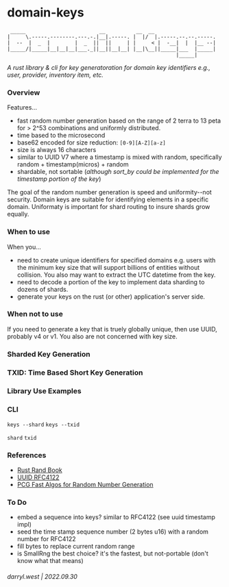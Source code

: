 # domain-keys

```
 _____                        __          __  __                    
|     \.-----.--------.---.-.|__|.-----. |  |/  |.-----.--.--.-----.
|  --  |  _  |        |  _  ||  ||     | |     < |  -__|  |  |__ --|
|_____/|_____|__|__|__|___._||__||__|__| |__|\__||_____|___  |_____|
                                                       |_____|      
```

_A rust library & cli for key generatoration for domain key identifiers e.g., user, provider, inventory item, etc._

### Overview

Features...

* fast random number generation based on the range of 2 terra to 13 peta for > 2^53 combinations and uniformly distributed.
* time based to the microsecond
* base62 encoded for size reduction: `[0-9][A-Z][a-z]`
* size is always 16 characters
* similar to UUID V7 where a timestamp is mixed with random, specifically random + timestamp(micros) + random
* shardable, not sortable (_although sort_by could be implemented for the timestamp portion of the key_)

The goal of the random number generation is speed and uniformity--not security.  Domain keys are suitable for identifying elements in a specific domain.  Uniformaty is important for shard routing to insure shards grow equally.

### When to use

When you...

* need to create unique identifiers for specified domains e.g. users with the minimum key size that will support billions of entities without collision. You also may want to extract the UTC datetime from the key.
* need to decode a portion of the key to implement data sharding to dozens of shards.
* generate your keys on the rust (or other) application's server side.

### When not to use

If you need to generate a key that is truely globally unique, then use UUID, probably v4 or v1.  You also are not concerned with key size.

### Sharded Key Generation


### TXID: Time Based Short Key Generation


### Library Use Examples


### CLI

`keys --shard`
`keys --txid`

`shard`
`txid`

### References

* [Rust Rand Book](https://rust-random.github.io/book/intro.html)
* [UUID RFC4122](https://datatracker.ietf.org/doc/html/rfc4122.html)
* [PCG Fast Algos for Random Number Generation](https://www.pcg-random.org/pdf/hmc-cs-2014-0905.pdf)

### To Do

* embed a sequence into keys? similar to RFC4122 (see uuid timestamp impl)
* seed the time stamp sequence number (2 bytes u16) with a random number for RFC4122
* fill bytes to replace current random range
* is SmallRng the best choice?  it's the fastest, but not-portable (don't know what that means)

###### darryl.west | 2022.09.30
